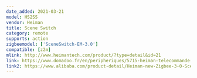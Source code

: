 ```yaml
---
date_added: 2021-03-21
model: HS2SS
vendor: Heiman
title: Scene Switch
category: remote
supports: action
zigbeemodel: ['SceneSwitch-EM-3.0']
compatible: [z2m]
mlink: http://www.heimantech.com/product/?type=detail&id=21
link: https://www.domadoo.fr/en/peripheriques/5715-heiman-telecommande-de-scenes-zigbee.html
link2: https://www.alibaba.com/product-detail/Heiman-new-Zigbee-3-0-Scenario_1600051989654.html
---
```

